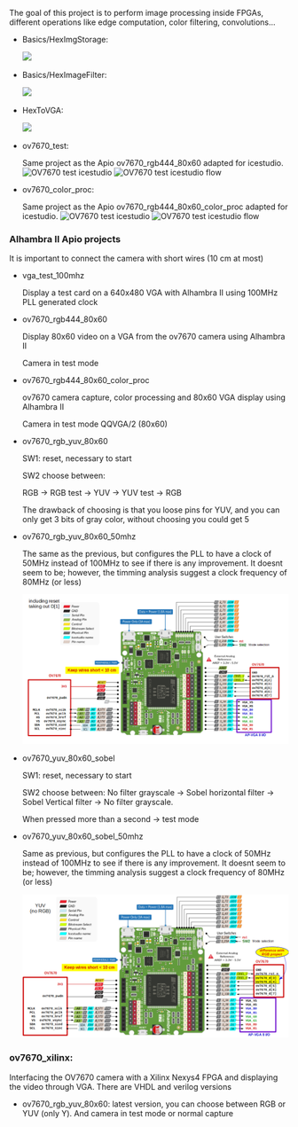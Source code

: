 The goal of this project is to perform image processing inside FPGAs, different operations like edge computation, color filtering, convolutions...


- Basics/HexImgStorage:

  ![](https://github.com/JdeRobot/FPGA-robotics/blob/master/Projects/ComputerVision/Basics/HexImgStorage/Diagram.png)
  
  
- Basics/HexImageFilter:

  ![](https://github.com/JdeRobot/FPGA-robotics/blob/master/Projects/ComputerVision/Basics/HexImageFilter/Untitled%20Diagram.png)


- HexToVGA:

  ![](https://github.com/JdeRobot/FPGA-robotics/blob/master/Projects/ComputerVision/HexToVGA/Untitled%20Diagram.png)


  
- ov7670_test:

  Same project as the Apio ov7670_rgb444_80x60 adapted for icestudio.
  ![OV7670 test icestudio](ov7670_test/ov7670_vga_top_icestudio.png)
  ![OV7670 test icestudio flow](ov7670_test/ov7670_vga_top_icestudio_flow.png)

- ov7670_color_proc:

  Same project as the Apio ov7670_rgb444_80x60_color_proc adapted for icestudio.
  ![OV7670 test icestudio](ov7670_colorfilter/ov7670_vga_top_icestudio_procolor.png)
  ![OV7670 test icestudio flow](ov7670_colorfilter/ov7670_vga_top_icestudio_flow.png)
  
### Alhambra II Apio projects
It is important to connect the camera with short wires (10 cm at most)

- vga_test_100mhz
  
  Display a test card on a 640x480 VGA with Alhambra II using 100MHz PLL generated clock
  
- ov7670_rgb444_80x60
  
  Display 80x60 video on a VGA from the ov7670 camera using Alhambra II
  
  Camera in test mode

- ov7670_rgb444_80x60_color_proc
  
  ov7670 camera capture, color processing and 80x60 VGA display using Alhambra II
  
  Camera in test mode QQVGA/2 (80x60)

- ov7670_rgb_yuv_80x60
  
  SW1: reset, necessary to start
  
  SW2 choose between:
  
    RGB -> RGB test -> YUV -> YUV test -> RGB

    The drawback of choosing is that you loose pins for YUV, and you can only get 3 bits of gray color, without choosing you could get 5

- ov7670_rgb_yuv_80x60_50mhz
  
  The same as the previous, but configures the PLL to have a clock of 50MHz instead of 100MHz to see if there is any improvement. It doesnt seem to be; however, the timming analysis suggest a clock frequency of 80MHz (or less)

  ![OV7670 camera and alhambra pin connection](ov7670_alhambra_interface.png)
  

- ov7670_yuv_80x60_sobel
  
  SW1: reset, necessary to start
  
  SW2 choose between:
    No filter grayscale -> Sobel horizontal filter -> Sobel Vertical filter -> No filter grayscale.
    
    When pressed more than a second -> test mode
    
- ov7670_yuv_80x60_sobel_50mhz

  Same as previous, but configures the PLL to have a clock of 50MHz instead of 100MHz to see if there is any improvement. It doesnt seem to be; however, the timming analysis suggest a clock frequency of 80MHz (or less)
  
   ![OV7670 camera and alhambra pin connection for YUV](ov7670_alhambra_interface_yuv.png)


  
### ov7670_xilinx: 
Interfacing the OV7670 camera with a Xilinx Nexys4 FPGA and displaying the video through VGA.  There are VHDL and verilog versions

  + ov7670_rgb_yuv_80x60: latest version, you can choose between RGB or YUV (only Y). And camera in test mode or normal capture
  
  

